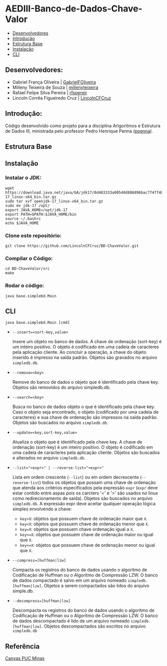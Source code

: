 # AEDIII-Banco-de-Dados-Chave-Valor

- [Desenvolvedores](https://github.com//LincolnCFCruz/BD-ChaveValor#desenvolvedores)
- [Introdução](https://github.com/LincolnCFCruz/BD-ChaveValor#introdu%C3%A7%C3%A3o)
- [Estrutura Base](https://github.com//LincolnCFCruz/BD-ChaveValor#estrutura-base)
- [Instalação](https://github.com/LincolnCFCruz/BD-ChaveValor/blob/main/README.md#instala%C3%A7%C3%A3o)
- [CLI](https://github.com/LincolnCFCruz/BD-ChaveValor#cli)

## Desenvolvedores:
- Gabriel França Oliveira | [GabrielFOliveira](https://github.com/GabrielFOliveira)
- Milleny Teixeira de Souza | [millenyteixeira](https://github.com/millenyteixeira)
- Rafael Felipe Silva Pereira | [rfspereir](https://github.com/rfspereir)
- Lincoln Corrêa Figueiredo Cruz | [LincolnCFCruz](https://github.com/LincolnCFCruz)

## Introdução:
Código desenvolvido como projeto para a disciplina Arlgoritmos e Estrutura de Dados III, ministrada pelo professor Pedro Henrique Penna ([ppenna](https://github.com/ppenna)).

## Estrutura Base

## Instalação
### Instalar o JDK:
```
wget https://download.java.net/java/GA/jdk17/0d483333a00540d886896bac774ff48b/35/GPL/openjdk-17_linux-x64_bin.tar.gz
sudo tar xvf openjdk-17_linux-x64_bin.tar.gz
sudo mv jdk-17 /opt/
export JAVA_HOME=/opt/jdk-17
export PATH=$PATH:$JAVA_HOME/bin
source ~/.bashrc
echo $JAVA_HOME
```
### Clone este repositório:
```
git clone https://github.com/LincolnCFCruz/BD-ChaveValor.git
```

### Compilar o Código:
```
cd BD-ChaveValor/src
make
```
### Rodar o código:
``` 
java base.simplebd.Main
```

## CLI
``java base.simplebd.Main [cmd]``

-  ``--insert=<sort-key,value>``

	Insere um objeto no banco de dados. A chave de ordenação (sort-key) é um inteiro positivo. O objeto é codificado em uma cadeia de caracteres pela aplicação cliente. Ao concluir a operação, a chave do objeto inserido é impresso na saída padrão. Objetos são gravados no arquivo ``simpledb.db``.
-  ``--remove=<key>``

  	Remove do banco de dados o objeto que é identificado pela chave key. Objetos são removidos do arquivo simpledb.db.
-  ``--search=<key>``

  	Busca no banco de dados objeto o que é identificado pela chave key. Caso o objeto seja encontrado, o objeto (codificado por uma cadeia de caracteres) e sua chave de ordenação são impressos na saída padrão. Objetos são buscados no arquivo ``simpledb.db``.
-  ``--update=<key,sort-key,value>``

  	Atualiza o objeto que é identificado pela chave key. A chave de ordenação (sort-key)
é um inteiro positivo. O objeto é codificado em uma cadeia de caracteres pela aplicação cliente. Objetos são buscados e alterados no arquivo ``simpledb.db``.
-  ``--list="<expr>" | --reverse-list="<expr>"``

  	Lista em ordem crescente (``--list``) ou em ordem decrescente (``--reverse-list``)
todos os objetos que possam uma chave de ordenação que atenda aos critérios especificados pela expressão ``expr`` (``expr`` deve estar contido entre aspas pois os carcters '<' e '>' são usados no linux como redirecionamento de saída). Objetos são buscados no arquivo ``simpledb.db``. A
expressão expr deve aceitar qualquer operação lógica simples envolvendo a chave:
    - ``key>X``: objetos que possuem chave de ordenação maior que ``X``.
    - ``key<X``: objetos que possuem chave de ordenação menor que ``X``.
    - ``key=X``: objetos que possuem chave ordenação igual a ``X``.
    - ``key>=X``: objetos que possuem chave de ordenação maior ou igual que ``X``.
    - ``key<=X``: objetos que possuem chave de ordenação menor ou igual que ``X``.
    
-  ``--compress=[huffman|lzw]``

  	Compacta os registros do banco de dados usando o algoritmo de Codificação de Huffman ou o Algoritmo de Compressão LZW. O banco de dados compactado é salvo em
um arquivo nomeado ``simpledb.[huffman|lzw]``. Objetos a serem compactados
são lidos do arquivo simple.db.
-  ``--decompress=[huffman|lzw]``

  	Descompacta os registros do banco de dados usando o algoritmo de Codificação de
Huffman ou o Algoritmo de Compressão LZW. O banco de dados descompactado é
lido de um arquivo nomeado ``simpledb.[huffman|lzw]``. Objetos descompactados
são escritos no arquivo ``simpledb.db``
    




## Referência
[Canvas PUC Minas](https://pucminas.instructure.com/courses/82665/files/4326007?module_item_id=1771382)
